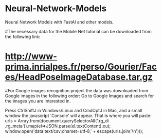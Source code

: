 # Neural-Network-Models
Neural Network Models with FastAI and other models.


#The necessary data for the Mobile Net tutorial can be downloaded from  the following link:
# http://www-prima.inrialpes.fr/perso/Gourier/Faces/HeadPoseImageDatabase.tar.gz


#For Google images recognition project the data was downloaded from Google images in the following order:
Go to Google Images and search for the images you are interested in.

Press CtrlShiftJ in Windows/Linux and CmdOptJ in Mac, and a small window the javascript 'Console' will appear. That is where you will paste:
urls = Array.from(document.querySelectorAll('.rg_di .rg_meta')).map(el=>JSON.parse(el.textContent).ou);
window.open('data:text/csv;charset=utf-8,' + escape(urls.join('\n')));
